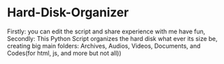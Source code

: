 # Hard-Disk-Organizer
Firstly: you can edit the script and share experience with me have fun, Secondly: This Python Script organizes the hard disk what ever its size be, creating big main folders: Archives, Audios, Videos, Documents, and Codes(for html, js, and more but not all))
